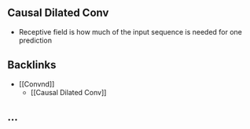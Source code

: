 ## Causal Dilated Conv
- Receptive field is how much of the input sequence is needed for one prediction



## Backlinks
* [[Convnd]]
	* [[Causal Dilated Conv]]

## ...